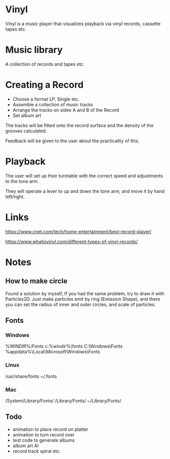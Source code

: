 # Vinyl

Vinyl is a music player that visualizes playback via vinyl records, cassette tapes etc.

# Music library

A collection of records and tapes etc.

# Creating a Record

* Choose a format LP, Single etc.
* Assemble a collection of music tracks
* Arrange the tracks on sides A and B of the Record
* Set album art

The tracks will be fitted onto the record surface and the density of the grooves calculated.

Feedback will be given to the user about the practicality of this.

# Playback

The user will set up their turntable with the correct speed and adjustments to the tone arm.

They will operate a lever to up and down the tone arm, and move it by hand left/right.

# Links

https://www.cnet.com/tech/home-entertainment/best-record-player/

https://www.whatisvinyl.com/different-types-of-vinyl-records/

# Notes

## How to make circle

Found a solution by myself, If you had the same problem, try to draw it with Particles2D. Just make particles emit by ring (Emission Shape), and there you can set the radius of inner and outer circles, and scale of particles.

## Fonts

### Windows

 %WINDIR%/Fonts
 c:\%windir%\fonts
 C:\Windows\Fonts
 %appdata%\Local\Microsoft\Windows\Fonts

 ### Linux

/usr/share/fonts
~/.fonts

 ### Mac

 /System/Library/Fonts/
 /Library/Fonts/
 ~/Library/Fonts/

 ## Todo

 * animation to place record on platter
 * animation to turn record over
 * test code to generate albums
 * album art AI
 * record track spiral etc.
 